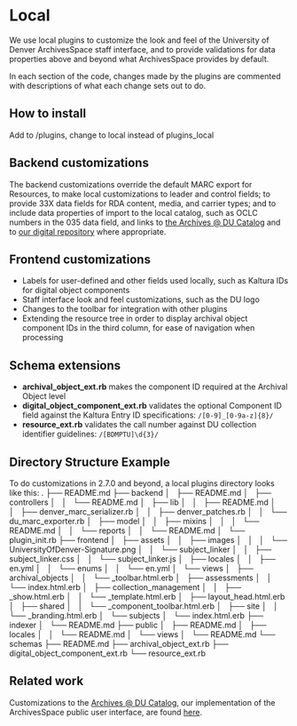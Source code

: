 # Local

We use local plugins to customize the look and feel of the University of Denver ArchivesSpace staff interface, and to provide validations for data properties above and beyond what ArchivesSpace provides by default.

In each section of the code, changes made by the plugins are commented with descriptions of what each change sets out to do.

## How to install
Add to /plugins, change to local instead of plugins_local

## Backend customizations

The backend customizations override the default MARC export for Resources, to make local customizations to leader and control fields; to provide 33X data fields for RDA content, media, and carrier types; and to include data properties of import to the local catalog, such as OCLC numbers in the 035 data field, and links to [the Archives @ DU Catalog](https://duarchives.coalliance.org) and to [our digital repository](https://specialcollections.du.edu) where appropriate.

## Frontend customizations

* Labels for user-defined and other fields used locally, such as Kaltura IDs for digital object components
* Staff interface look and feel customizations, such as the DU logo
* Changes to the toolbar for integration with other plugins
* Extending the resource tree in order to display archival object component IDs in the third column, for ease of navigation when processing

## Schema extensions

* **archival_object_ext.rb** makes the component ID required at the Archival Object level
* **digital_object_component_ext.rb** validates the optional Component ID field against the Kaltura Entry ID specifications: `/[0-9]_[0-9a-z]{8}/`
* **resource_ext.rb** validates the call number against DU collection identifier guidelines: `/[BDMPTU]\d{3}/`

## Directory Structure Example

To do customizations in 2.7.0 and beyond, a local plugins directory looks like this:
.
├── README.md
├── backend
│   ├── README.md
│   ├── controllers
│   │   └── README.md
│   ├── lib
│   │   ├── README.md
│   │   ├── denver_marc_serializer.rb
│   │   ├── denver_patches.rb
│   │   └── du_marc_exporter.rb
│   ├── model
│   │   ├── mixins
│   │   │   └── README.md
│   │   └── reports
│   │       └── README.md
│   └── plugin_init.rb
├── frontend
│   ├── assets
│   │   ├── images
│   │   │   └── UniversityOfDenver-Signature.png
│   │   └── subject_linker
│   │       ├── subject_linker.css
│   │       └── subject_linker.js
│   ├── locales
│   │   ├── en.yml
│   │   └── enums
│   │       └── en.yml
│   └── views
│       ├── archival_objects
│       │   └── _toolbar.html.erb
│       ├── assessments
│       │   └── index.html.erb
│       ├── collection_management
│       │   ├── _show.html.erb
│       │   └── _template.html.erb
│       ├── layout_head.html.erb
│       ├── shared
│       │   └── _component_toolbar.html.erb
│       ├── site
│       │   └── _branding.html.erb
│       └── subjects
│           └── index.html.erb
├── indexer
│   └── README.md
├── public
│   ├── README.md
│   ├── locales
│   │   └── README.md
│   └── views
│       └── README.md
└── schemas
    ├── README.md
    ├── archival_object_ext.rb
    ├── digital_object_component_ext.rb
    └── resource_ext.rb


## Related work

Customizations to the [Archives @ DU Catalog](https://duarchives.coalliance.org), our implementation of the ArchivesSpace public user interface, are found [here](https://github.com/duspeccoll/denver_pui).
